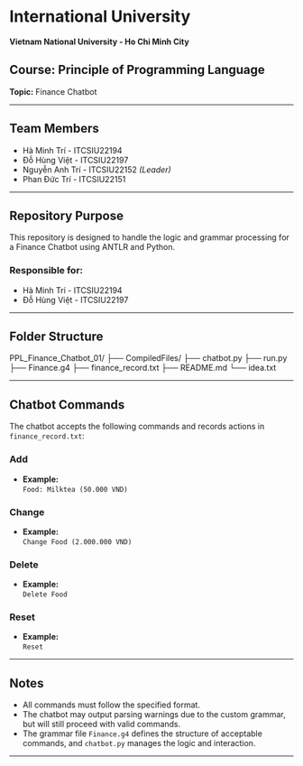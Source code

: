 # International University  
**Vietnam National University - Ho Chi Minh City**  

## Course: Principle of Programming Language  
**Topic:** Finance Chatbot

---

## Team Members
- Hà Minh Trí - ITCSIU22194  
- Đỗ Hùng Việt - ITCSIU22197  
- Nguyễn Anh Trí - ITCSIU22152 *(Leader)*  
- Phan Đức Trí - ITCSIU22151  

---

## Repository Purpose
This repository is designed to handle the logic and grammar processing for a Finance Chatbot using ANTLR and Python.

### Responsible for:
- Hà Minh Trí - ITCSIU22194  
- Đỗ Hùng Việt - ITCSIU22197  

---

## Folder Structure

PPL_Finance_Chatbot_01/
├── CompiledFiles/
├── chatbot.py
├── run.py
├── Finance.g4
├── finance_record.txt
├── README.md
└── idea.txt


---

## Chatbot Commands

The chatbot accepts the following commands and records actions in `finance_record.txt`:

### Add
- **Example:**  
  `Food: Milktea (50.000 VND)`

### Change
- **Example:**  
  `Change Food (2.000.000 VND)`

### Delete
- **Example:**  
  `Delete Food`

### Reset
- **Example:**  
  `Reset`

---

## Notes
- All commands must follow the specified format.
- The chatbot may output parsing warnings due to the custom grammar, but will still proceed with valid commands.
- The grammar file `Finance.g4` defines the structure of acceptable commands, and `chatbot.py` manages the logic and interaction.

---

